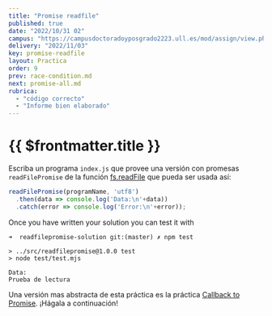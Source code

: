 ```yaml
---
title: "Promise readfile"
published: true
date: "2022/10/31 02"
campus: "https://campusdoctoradoyposgrado2223.ull.es/mod/assign/view.php?id=784"
delivery: "2022/11/03"
key: promise-readfile
layout: Practica
order: 9
prev: race-condition.md
next: promise-all.md
rubrica:
  - "código correcto"
  - "Informe bien elaborado"
---
```



# {{ $frontmatter.title }}

Escriba un programa `index.js` que provee una versión con promesas  `readFilePromise` de la función [fs.readFile](https://nodejs.org/api/fs.html#fs_fs_readfile_path_options_callback) que pueda ser usada así:

```js
readFilePromise(programName, 'utf8')
  .then(data => console.log('Data:\n'+data))
  .catch(error => console.log('Error:\n'+error));
```

Once you have written your solution you can test it with

```
➜  readfilepromise-solution git:(master) ✗ npm test

> ../src/readfilepromise@1.0.0 test
> node test/test.mjs

Data:
Prueba de lectura
```

Una versión mas abstracta de esta práctica es la práctica [Callback to Promise](/practicas/callback-2-promise.html). ¡Hágala a continuación!